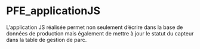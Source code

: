 # PFE_applicationJS

L’application JS réalisée permet non seulement d’écrire dans la base de données de production mais également de mettre à jour le statut du capteur dans la table de gestion de parc.
